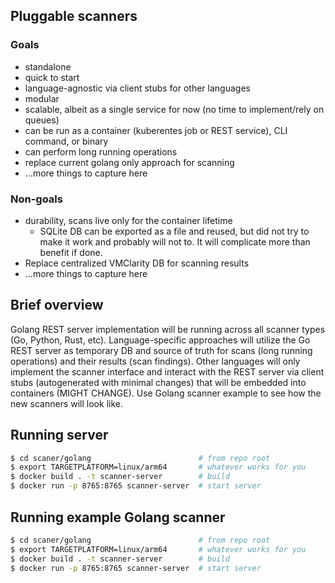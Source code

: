 ## Pluggable scanners


### Goals
- standalone
- quick to start
- language-agnostic via client stubs for other languages
- modular
- scalable, albeit as a single service for now (no time to implement/rely on queues)
- can be run as a container (kuberentes job or REST service), CLI command, or binary
- can perform long running operations
- replace current golang only approach for scanning
- ...more things to capture here

### Non-goals
- durability, scans live only for the container lifetime
  - SQLite DB can be exported as a file and reused, but did not try to make it work and probably will not to.
  It will complicate more than benefit if done.
- Replace centralized VMClarity DB for scanning results
- ...more things to capture here


## Brief overview
Golang REST server implementation will be running across all scanner types (Go, Python, Rust, etc).
Language-specific approaches will utilize the Go REST server as temporary DB and source of truth for scans (long running operations)
and their results (scan findings).
Other languages will only implement the scanner interface and interact with the REST server via client stubs (autogenerated with minimal changes) 
that will be embedded into containers (MIGHT CHANGE).
Use Golang scanner example to see how the new scanners will look like.


## Running server

```bash
$ cd scaner/golang                        # from repo root
$ export TARGETPLATFORM=linux/arm64       # whatever works for you
$ docker build . -t scanner-server        # build
$ docker run -p 8765:8765 scanner-server  # start server
```

## Running example Golang scanner
```bash
$ cd scaner/golang                        # from repo root
$ export TARGETPLATFORM=linux/arm64       # whatever works for you
$ docker build . -t scanner-server        # build
$ docker run -p 8765:8765 scanner-server  # start server
```
